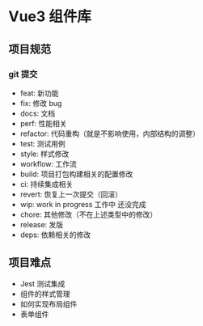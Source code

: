 # Vue3 组件库

## 项目规范

### git 提交

- feat: 新功能
- fix: 修改 bug
- docs: 文档
- perf: 性能相关
- refactor: 代码重构（就是不影响使用，内部结构的调整）
- test: 测试用例
- style: 样式修改
- workflow: 工作流
- build: 项目打包构建相关的配置修改
- ci: 持续集成相关
- revert: 恢复上一次提交（回滚）
- wip: work in progress 工作中 还没完成
- chore: 其他修改（不在上述类型中的修改）
- release: 发版
- deps: 依赖相关的修改

## 项目难点

- Jest 测试集成
- 组件的样式管理
- 如何实现布局组件
- 表单组件

